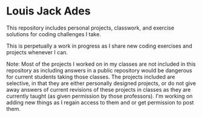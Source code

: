 # Louis Jack Ades

This repository includes personal projects, classwork, and exercise solutions for coding challenges I take.

This is perpetually a work in progress as I share new coding exercises and projects whenever I can.

Note: Most of the projects I worked on in my classes are not included
in this repository as including answers in a public repository would be
dangerous for current students taking those classes. The projects included
are selective, in that they are either personally designed projects, or do
not give away answers of current revisions of these projects in classes as
they are currently taught (as given permission by those professors). I'm
working on adding new things as I regain access to them and or get permission
to post them.